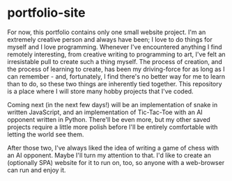 # portfolio-site

For now, this portfolio contains only one small website project. I'm an extremely creative person and always have been; I love to do things for myself and I love programming. Whenever I've encountered anything I find remotely interesting, from creative writing to programming to art, I've felt an irresistable pull to create such a thing myself. The process of creation, and the process of learning to create, has been my driving-force for as long as I can remember - and, fortunately, I find there's no better way for me to learn than to do, so these two things are inherently tied together. This repository is a place where I will store many hobby projects that I've coded.

Coming next (in the next few days!) will be an implementation of snake in written JavaScript, and an implementation of Tic-Tac-Toe with an AI opponent written in Python. There'll be even more, but my other saved projects require a little more polish before I'll be entirely comfortable with letting the world see them.

After those two, I've always liked the idea of writing a game of chess with an AI opponent. Maybe I'll turn my attention to that. I'd like to create an (optionally SPA) website for it to run on, too, so anyone with a web-browser can run and enjoy it.
